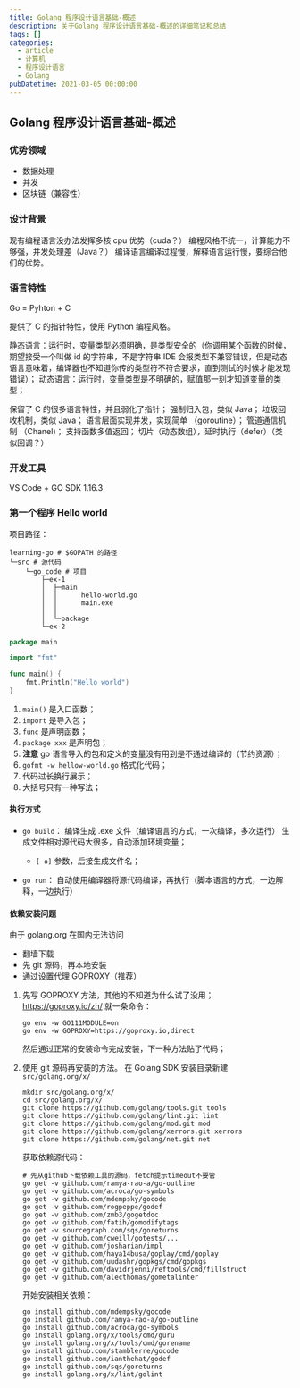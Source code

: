 ```yaml
---
title: Golang 程序设计语言基础-概述
description: 关于Golang 程序设计语言基础-概述的详细笔记和总结
tags: []
categories:
  - article
  - 计算机
  - 程序设计语言
  - Golang
pubDatetime: 2021-03-05 00:00:00
---
```


<style>
.center {
width: auto;
display: table;
margin - left: auto;
margin - right: auto;
}
// 图片居中
img {
position: relative;
left: 50%;
transform: translateX(-50%);
}
</style>

## Golang 程序设计语言基础-概述

### 优势领域

- 数据处理
- 并发
- 区块链（兼容性）

### 设计背景

现有编程语言没办法发挥多核 cpu 优势（cuda？）
编程风格不统一，计算能力不够强，并发处理差（Java？）
编译语言编译过程慢，解释语言运行慢，要综合他们的优势。

### 语言特性

Go = Pyhton + C

提供了 C 的指针特性，使用 Python 编程风格。

静态语言：运行时，变量类型必须明确，是类型安全的（你调用某个函数的时候，期望接受一个叫做 id 的字符串，不是字符串 IDE 会报类型不兼容错误，但是动态语言意味着，编译器也不知道你传的类型符不符合要求，直到测试的时候才能发现错误）；
动态语言：运行时，变量类型是不明确的，赋值那一刻才知道变量的类型；

保留了 C 的很多语言特性，并且弱化了指针；
强制归入包，类似 Java；
垃圾回收机制，类似 Java；
语言层面实现并发，实现简单 （goroutine）；
管道通信机制 （Chanel)；
支持函数多值返回；
切片（动态数组），延时执行（defer）（类似回调？）

### 开发工具

VS Code + GO SDK 1.16.3

### 第一个程序 Hello world

项目路径：

```code
learning-go # $GOPATH 的路径
└─src # 源代码
    └─go_code # 项目
        ├─ex-1
        │  ├─main
        │  │      hello-world.go
        │  │      main.exe
        │  │
        │  └─package
        └─ex-2
```

```go
package main

import "fmt"

func main() {
	fmt.Println("Hello world")
}

```

1. `main()` 是入口函数；
2. `import` 是导入包；
3. `func` 是声明函数；
4. `package xxx` 是声明包；
5. **注意** go 语言导入的包和定义的变量没有用到是不通过编译的（节约资源）；
6. `gofmt -w hellow-world.go` 格式化代码；
7. 代码过长换行展示；
8. 大括号只有一种写法；

#### 执行方式

- `go build`：
  编译生成 .exe 文件（编译语言的方式，一次编译，多次运行）
  生成文件相对源代码大很多，自动添加环境变量；

  - `[-o]` 参数，后接生成文件名；

- `go run`：
  自动使用编译器将源代码编译，再执行（脚本语言的方式，一边解释，一边执行）

#### 依赖安装问题

由于 golang.org 在国内无法访问

- 翻墙下载
- 先 git 源码，再本地安装
- 通过设置代理 GOPROXY（推荐）

1. 先写 GOPROXY 方法，其他的不知道为什么试了没用；
   <https://goproxy.io/zh/>
   就一条命令：

   ```shell
   go env -w GO111MODULE=on
   go env -w GOPROXY=https://goproxy.io,direct
   ```

   然后通过正常的安装命令完成安装，下一种方法贴了代码；

2. 使用 git 源码再安装的方法。
   在 Golang SDK 安装目录新建 `src/golang.org/x/`

   ```shell
   mkdir src/golang.org/x/
   cd src/golang.org/x/
   git clone https://github.com/golang/tools.git tools
   git clone https://github.com/golang/lint.git lint
   git clone https://github.com/golang/mod.git mod
   git clone https://github.com/golang/xerrors.git xerrors
   git clone https://github.com/golang/net.git net
   ```

   获取依赖源代码：

   ```shell
   # 先从github下载依赖工具的源码，fetch提示timeout不要管
   go get -v github.com/ramya-rao-a/go-outline
   go get -v github.com/acroca/go-symbols
   go get -v github.com/mdempsky/gocode
   go get -v github.com/rogpeppe/godef
   go get -v github.com/zmb3/gogetdoc
   go get -v github.com/fatih/gomodifytags
   go get -v sourcegraph.com/sqs/goreturns
   go get -v github.com/cweill/gotests/...
   go get -v github.com/josharian/impl
   go get -v github.com/haya14busa/goplay/cmd/goplay
   go get -v github.com/uudashr/gopkgs/cmd/gopkgs
   go get -v github.com/davidrjenni/reftools/cmd/fillstruct
   go get -v github.com/alecthomas/gometalinter
   ```

   开始安装相关依赖：

   ```shell
   go install github.com/mdempsky/gocode
   go install github.com/ramya-rao-a/go-outline
   go install github.com/acroca/go-symbols
   go install golang.org/x/tools/cmd/guru
   go install golang.org/x/tools/cmd/gorename
   go install github.com/stamblerre/gocode
   go install github.com/ianthehat/godef
   go install github.com/sqs/goreturns
   go install golang.org/x/lint/golint
   ```
